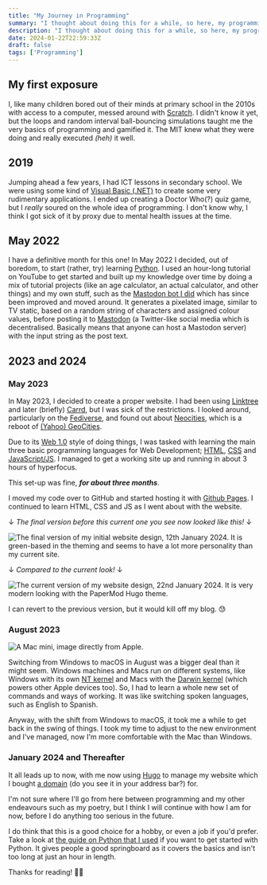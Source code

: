 ```yaml
---
title: "My Journey in Programming"
summary: "I thought about doing this for a while, so here, my programming journey as I remember it."
description: "I thought about doing this for a while, so here, my programming journey as I remember it."
date: 2024-01-22T22:59:33Z
draft: false
tags: ['Programming']
---
```


## My first exposure

I, like many children bored out of their minds at primary school in the 2010s with access to a computer, messed around with [Scratch](https://scratch.mit.edu). I didn't know it yet, but the loops and random interval ball-bouncing simulations taught me the very basics of programming and gamified it. The MIT knew what they were doing and really executed *(heh)* it well.

## 2019

Jumping ahead a few years, I had ICT lessons in secondary school. We were using some kind of [Visual Basic (.NET)](https://en.wikipedia.org/wiki/Visual_Basic_(.NET)) to create some very rudimentary applications. I ended up creating a Doctor Who(?) quiz game, but I *really* soured on the whole idea of programming. I don't know why, I think I got sick of it by proxy due to mental health issues at the time.

## May 2022

I have a definitive month for this one! In May 2022 I decided, out of boredom, to start (rather, try) learning [Python](https://www.python.org). I used an hour-long tutorial on YouTube to get started and built up my knowledge over time by doing a mix of tutorial projects (like an age calculator, an actual calculator, and other things) and my own stuff, such as the [Mastodon bot I did](https://github.com/ewanc26/mastodon-text-to-image-bot) which has since been improved and moved around. It generates a pixelated image, similar to TV static, based on a random string of characters and assigned colour values, before posting it to [Mastodon](https://joinmastodon.org) (a Twitter-like social media which is decentralised. Basically means that anyone can host a Mastodon server) with the input string as the post text.

## 2023 and 2024

### May 2023

In May 2023, I decided to create a proper website. I had been using [Linktree](https://linktr.ee) and later (briefly) [Carrd](https://carrd.co), but I was sick of the restrictions. I looked around, particularly on the [Fediverse](https://fediverse.info), and found out about [Neocities](https://neocities.org), which is a reboot of [(Yahoo) GeoCities](https://en.wikipedia.org/wiki/GeoCities).

Due to its [Web 1.0](https://en.wikipedia.org/wiki/Web_2.0#Web_1.0) style of doing things, I was tasked with learning the main three basic programming languages for Web Development; [HTML](https://en.wikipedia.org/wiki/HTML), [CSS](https://en.wikipedia.org/wiki/CSS) and [JavaScript/JS](https://en.wikipedia.org/wiki/JavaScript). I managed to get a working site up and running in about 3 hours of hyperfocus.

This set-up was fine, ***for about three months***.

I moved my code over to GitHub and started hosting it with [Github Pages](https://pages.github.com). I continued to learn HTML, CSS and JS as I went about with the website.

&darr; *The final version before this current one you see now looked like this!* &darr;

![The final version of my initial website design, 12th January 2024. It is green-based in the theming and seems to have a lot more personality than my current site.](/images/website-screenshots/website-v1.png "The final version of my initial website design, 12th January 2024")

&darr; *Compared to the current look!* &darr;

![The current version of my website design, 22nd January 2024. It is very modern looking with the PaperMod Hugo theme.](/images/website-screenshots/current.png "The current version of my website design, 22nd January 2024")

I can revert to the previous version, but it would kill off my blog. &#128531;

### August 2023

![A Mac mini, image directly from Apple.](/images/mac-mini.jpeg "A Mac mini, image directly from Apple. All rights and credits for this image belong to Apple Inc.")

Switching from Windows to macOS in August was a bigger deal than it might seem. Windows machines and Macs run on different systems, like Windows with its own [NT kernel](https://en.wikipedia.org/wiki/Architecture_of_Windows_NT) and Macs with the [Darwin kernel](https://en.wikipedia.org/wiki/Darwin_(operating_system)) (which powers other Apple devices too). So, I had to learn a whole new set of commands and ways of working. It was like switching spoken languages, such as English to Spanish.

Anyway, with the shift from Windows to macOS, it took me a while to get back in the swing of things. I took my time to adjust to the new environment and I've managed, now I'm more comfortable with the Mac than Windows.

### January 2024 and Thereafter

It all leads up to now, with me now using [Hugo](https://gohugo.io) to manage my website which I bought [a domain](https://en.wikipedia.org/wiki/Domain_name) (do you see it in your address bar?) for.

I'm not sure where I'll go from here between programming and my other endeavours such as my poetry, but I think I will continue with how I am for now, before I do anything too serious in the future.

I do think that this is a good choice for a hobby, or even a job if you'd prefer. Take a look at [the guide on Python that I used](https://www.youtube.com/watch?v=kqtD5dpn9C8) if you want to get started with Python. It gives people a good springboard as it covers the basics and isn't too long at just an hour in length.

Thanks for reading! &#128075;&#127995;
